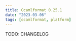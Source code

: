 ```yaml
---
title: Ocamlformat 0.25.1
date: "2023-03-06"
tags: [ocamlformat, platform]
---
```


TODO: CHANGELOG
